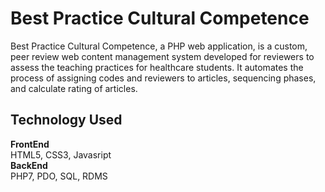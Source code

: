 # Best Practice Cultural Competence

Best Practice Cultural Competence, a PHP web application, is a custom, peer review web content management system developed for reviewers to assess the teaching practices for healthcare students. It automates the process of assigning codes and reviewers to articles, sequencing phases, and calculate rating of articles.


## Technology Used
<b>FrontEnd</b> <br />
HTML5, CSS3, Javasript <br />
<b>BackEnd</b> <br />
PHP7, PDO, SQL, RDMS <br />
